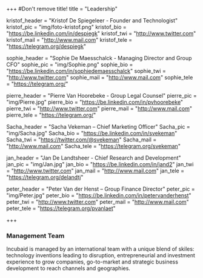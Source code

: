 +++
#Don't remove title!
title = "Leadership"

kristof_header = "Kristof De Spiegeleer - Founder and Technologist"
kristof_pic = "img/foto-kristof.png"
kristof_bio = "https://be.linkedin.com/in/despiegk"
kristof_twi = "http://www.twitter.com"
kristof_mail = "http://www.mail.com"
kristof_tele = "https://telegram.org/despiegk"

sophie_header = "Sophie De Maesschalck - Managing Director and Group CFO"
sophie_pic = "img/Sophie.png"
sophie_bio = "https://be.linkedin.com/in/sophiedemaesschalck"
sophie_twi = "http://www.twitter.com"
sophie_mail = "http://www.mail.com"
sophie_tele = "https://telegram.org/"

pierre_header = "Pierre Van Hoorebeke - Group Legal Counsel"
pierre_pic = "img/Pierre.jpg"
pierre_bio = "https://be.linkedin.com/in/pvhoorebeke"
pierre_twi = "http://www.twitter.com"
pierre_mail = "http://www.mail.com"
pierre_tele = "https://telegram.org/"

Sacha_header = "Sacha Vekeman – Chief Marketing Officer"
Sacha_pic = "img/Sacha.jpg"
Sacha_bio = "https://be.linkedin.com/in/svekeman"
Sacha_twi = "https://twitter.com/@svekeman"
Sacha_mail = "http://www.mail.com"
Sacha_tele = "https://telegram.org/svekeman"

jan_header = "Jan De Landtsheer - Chief Research and Development"
jan_pic = "img/Jan.jpg"
jan_bio = "https://be.linkedin.com/in/jand2"
jan_twi = "http://www.twitter.com"
jan_mail = "http://www.mail.com"
jan_tele = "https://telegram.org/delandtj"

peter_header = "Peter Van der Henst – Group Finance Director"
peter_pic = "img/Peter.jpg"
peter_bio = "https://be.linkedin.com/in/petervanderhenst"
peter_twi = "http://www.twitter.com"
peter_mail = "http://www.mail.com"
peter_tele = "https://telegram.org/pvanlaet"



+++

### Management Team

Incubaid is managed by an international team with a unique blend of skiles: technology inventions leading to disruption, entrepreneurial and investment experience to grow companies, go-to-market and strategic business development to reach channels and geographies.

